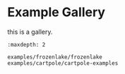 # Example Gallery

this is a gallery.

```{toctree}
:maxdepth: 2

examples/frozenlake/frozenlake
examples/cartpole/cartpole-examples
```
